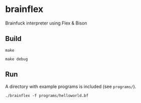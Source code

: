 # brainflex
Brainfuck interpreter using Flex &amp; Bison

## Build
```shell
make
```

```shell
make debug
```

## Run
A directory with example programs is included (see `programs/`). 
```
./brainflex -f programs/helloworld.bf
```
